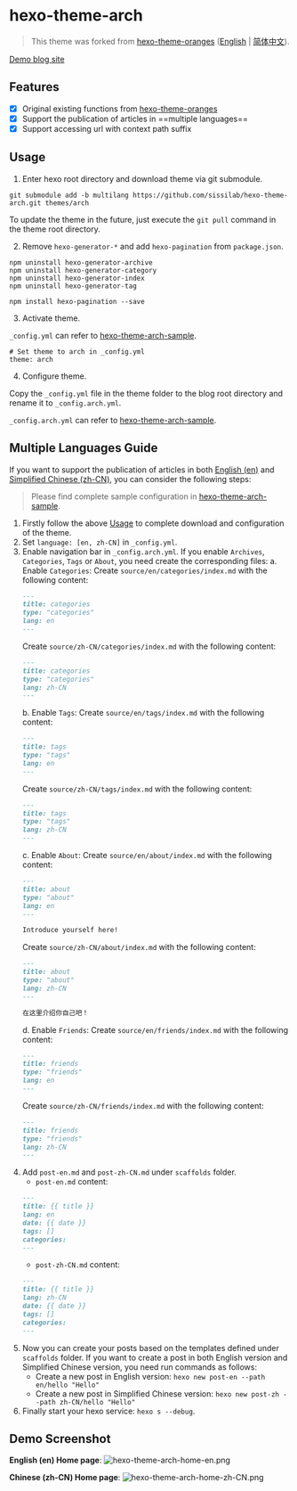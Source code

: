 # hexo-theme-arch

> This theme was forked from [hexo-theme-oranges](https://github.com/zchengsite/hexo-theme-oranges) ([English](https://github.com/zchengsite/hexo-theme-oranges/blob/master/README.md) | [简体中文](https://github.com/zchengsite/hexo-theme-oranges/blob/master/README-zh.md)).

[Demo blog site](https://sissilab.top/hexo-theme-arch-sample/)

## Features

- [x] Original existing functions from [hexo-theme-oranges](README-oranges.md?tab=readme-ov-file#configuration)
- [x] Support the publication of articles in ==multiple languages==
- [x] Support accessing url with context path suffix

## Usage

1. Enter hexo root directory and download theme via git submodule.

```shell
git submodule add -b multilang https://github.com/sissilab/hexo-theme-arch.git themes/arch
```

To update the theme in the future, just execute the `git pull` command in the theme root directory.

2. Remove `hexo-generator-*` and add `hexo-pagination` from `package.json`.

```shell
npm uninstall hexo-generator-archive
npm uninstall hexo-generator-category
npm uninstall hexo-generator-index
npm uninstall hexo-generator-tag

npm install hexo-pagination --save
```

3. Activate theme.

`_config.yml` can refer to [hexo-theme-arch-sample](https://github.com/sissilab/hexo-theme-arch-sample/blob/master/_config.yml).

```shell
# Set theme to arch in _config.yml
theme: arch
```

4. Configure theme.

Copy the `_config.yml` file in the theme folder to the blog root directory and rename it to `_config.arch.yml`.

`_config.arch.yml` can refer to [hexo-theme-arch-sample](https://github.com/sissilab/hexo-theme-arch-sample/blob/master/_config.arch.yml).

## Multiple Languages Guide

If you want to support the publication of articles in both <u>English (en)</u> and <u>Simplified Chinese (zh-CN)</u>, you can consider the following steps:

> Please find complete sample configuration in [hexo-theme-arch-sample](https://github.com/sissilab/hexo-theme-arch-sample).

1. Firstly follow the above [Usage](#Usage) to complete download and configuration of the theme.
2. Set `language: [en, zh-CN]` in `_config.yml`.
3. Enable navigation bar in `_config.arch.yml`. If you enable `Archives`, `Categories`, `Tags` or `About`, you need create the corresponding files:
    a. Enable `Categories`: 
    Create `source/en/categories/index.md` with the following content:
    ```markdown
    ---
    title: categories
    type: "categories"
    lang: en
    ---
    ```
    Create `source/zh-CN/categories/index.md` with the following content:
    ```markdown
    ---
    title: categories
    type: "categories"
    lang: zh-CN
    ---
    ```
    b. Enable `Tags`: 
    Create `source/en/tags/index.md` with the following content:
    ```markdown
    ---
    title: tags
    type: "tags"
    lang: en
    ---
    ```
    Create `source/zh-CN/tags/index.md` with the following content:
    ```markdown
    ---
    title: tags
    type: "tags"
    lang: zh-CN
    ---
    ```
    c. Enable `About`: 
    Create `source/en/about/index.md` with the following content:
    ```markdown
    ---
    title: about
    type: "about"
    lang: en
    ---
 
    Introduce yourself here!
    ```
    Create `source/zh-CN/about/index.md` with the following content:
    ```markdown
    ---
    title: about
    type: "about"
    lang: zh-CN
    ---
 
    在这里介绍你自己吧！
    ```
    d. Enable `Friends`: 
    Create `source/en/friends/index.md` with the following content:
    ```markdown
    ---
    title: friends
    type: "friends"
    lang: en
    ---
    ```
    Create `source/zh-CN/friends/index.md` with the following content:
    ```markdown
    ---
    title: friends
    type: "friends"
    lang: zh-CN
    ---
    ```
4. Add `post-en.md` and `post-zh-CN.md` under `scaffolds` folder.
    - `post-en.md` content:
    ```markdown
    ---
    title: {{ title }}
    lang: en
    date: {{ date }}
    tags: []
    categories: 
    ---

    ```
    - `post-zh-CN.md` content:
    ```markdown
    ---
    title: {{ title }}
    lang: zh-CN
    date: {{ date }}
    tags: []
    categories: 
    ---

    ```
5. Now you can create your posts based on the templates defined under `scaffolds` folder. If you want to create a post in both English version and Simplified Chinese version, you need run commands as follows:
    - Create a new post in English version: `hexo new post-en --path en/hello "Hello"`
    - Create a new post in Simplified Chinese version: `hexo new post-zh --path zh-CN/hello "Hello"`
6. Finally start your hexo service: `hexo s --debug`.

## Demo Screenshot

**English (en) Home page**:
![hexo-theme-arch-home-en.png](https://s2.loli.net/2024/02/17/64K2nQeVkHhcaEq.png)

**Chinese (zh-CN) Home page**:
![hexo-theme-arch-home-zh-CN.png](https://s2.loli.net/2024/02/17/ETQtzmcjPaZvibf.png)
